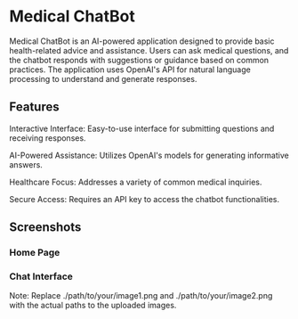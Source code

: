 # Medical ChatBot
Medical ChatBot is an AI-powered application designed to provide basic health-related advice and assistance. Users can ask medical questions, and the chatbot responds with suggestions or guidance based on common practices. The application uses OpenAI's API for natural language processing to understand and generate responses.

## Features
Interactive Interface: Easy-to-use interface for submitting questions and receiving responses.

AI-Powered Assistance: Utilizes OpenAI's models for generating informative answers.

Healthcare Focus: Addresses a variety of common medical inquiries.

Secure Access: Requires an API key to access the chatbot functionalities.

 
## Screenshots

### Home Page
### Chat Interface
Note: Replace ./path/to/your/image1.png and ./path/to/your/image2.png with the actual paths to the uploaded images.
